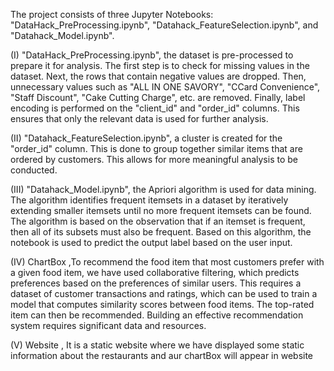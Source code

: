 The project consists of three Jupyter Notebooks: "DataHack_PreProcessing.ipynb", "Datahack_FeatureSelection.ipynb", and "Datahack_Model.ipynb".

(I) "DataHack_PreProcessing.ipynb", the dataset is pre-processed to prepare it for analysis. The first step is to check for missing values in the dataset. Next, the rows that contain negative values are dropped. Then, unnecessary values such as "ALL IN ONE SAVORY", "CCard Convenience", "Staff Discount", "Cake Cutting Charge", etc. are removed. Finally, label encoding is performed on the "client_id" and "order_id" columns. This ensures that only the relevant data is used for further analysis.

(II) "Datahack_FeatureSelection.ipynb", a cluster is created for the "order_id" column. This is done to group together similar items that are ordered by customers. This allows for more meaningful analysis to be conducted.

(III) "Datahack_Model.ipynb", the Apriori algorithm is used for data mining. The algorithm identifies frequent itemsets in a dataset by iteratively extending smaller itemsets until no more frequent itemsets can be found. The algorithm is based on the observation that if an itemset is frequent, then all of its subsets must also be frequent. Based on this algorithm, the notebook is used to predict the output label based on the user input.

(IV) ChartBox ,To recommend the food item that most customers prefer with a given food item, we have used collaborative filtering, which predicts preferences based on the preferences of similar users. This requires a dataset of customer transactions and ratings, which can be used to train a model that computes similarity scores between food items. The top-rated item can then be recommended. Building an effective recommendation system requires significant data and resources.

(V) Website , It is a static website where we have displayed some static information about the restaurants and aur chartBox will appear in website 
